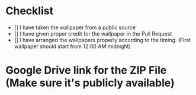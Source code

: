# Checklist

- [] I have taken the wallpaper from a public source
- [] I have given proper credit for the wallpaper in the Pull Request
- [] I have arranged the wallpapers properly according to the timing. (First wallpaper should start from 12:00 AM midnight)

# Google Drive link for the ZIP File (Make sure it's publicly available)
